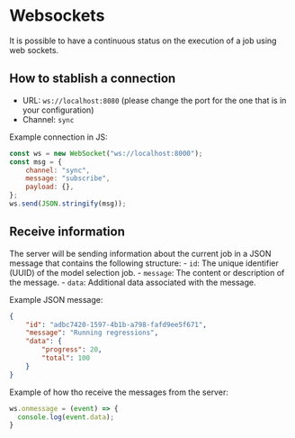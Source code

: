 # Websockets

It is possible to have a continuous status on the execution of a job using web sockets.

## How to stablish a connection

- URL: `ws://localhost:8080` (please change the port for the one that is in your configuration)
- Channel: `sync`

Example connection in JS:
```javascript
const ws = new WebSocket("ws://localhost:8000");
const msg = {
    channel: "sync",
    message: "subscribe",
    payload: {},
};
ws.send(JSON.stringify(msg));
```

## Receive information

The server will be sending information about the current job in a JSON message that contains the following structure:
    - `id`: The unique identifier (UUID) of the model selection job.
    - `message`: The content or description of the message.
    - `data`: Additional data associated with the message.

Example JSON message:
```json
{
    "id": "adbc7420-1597-4b1b-a798-fafd9ee5f671",
    "message": "Running regressions",
    "data": {
        "progress": 20,
        "total": 100
    }
}
```

Example of how tho receive the messages from the server:
```javascript
ws.onmessage = (event) => {
  console.log(event.data);
}
```
